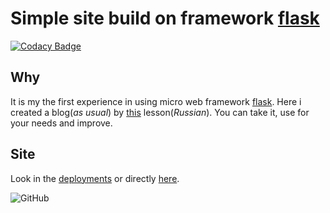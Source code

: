 # Simple site build on framework [flask](https://en.wikipedia.org/wiki/Flask_(web_framework))

[![Codacy Badge](https://api.codacy.com/project/badge/Grade/c7c5247b6f5941ae947c0b2459175d50)](https://www.codacy.com/manual/mezgoodle/flask-site?utm_source=github.com&amp;utm_medium=referral&amp;utm_content=mezgoodle/flask-site&amp;utm_campaign=Badge_Grade)

## Why

It is my the first experience in using micro web framework [flask](https://palletsprojects.com/p/flask/). Here i created a blog(*as usual*) by [this](https://www.youtube.com/watch?v=jgAVGtkk03Q) lesson(*Russian*). You can take it, use for your needs and improve.

## Site

Look in the [deployments](https://github.com/mezgoodle/flask-site/deployments) or directly [here](https://flask-site-mezgoodle.herokuapp.com/).

![GitHub](https://img.shields.io/github/license/mezgoodle/flask-site?style=flat-square)